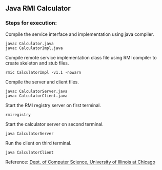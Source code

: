 ## Java RMI Calculator  
  
### Steps for execution:  

Compile the service interface and implementation using java compiler.
```
javac Calculator.java
javac CalculatorImpl.java
```
  
Compile remote service implementation class file using RMI compiler to create skeleton and stub files.
```
rmic CalculatorImpl -v1.1 -nowarn
```

Compile the server and client files.
```
javac CalculatorServer.java
javac CalculatorClient.java
```

Start the RMI registry server on first terminal.
```
rmiregistry
```

Start the calculator server on second terminal.
```
java CalculatorServer
```

Run the client on third terminal.
```
java CalculatorClient
```
  
Reference: [Dept. of Computer Science, University of Illinois at Chicago](https://www.cs.uic.edu/~troy/fall04/cs441/rmi/calc/index.html)
